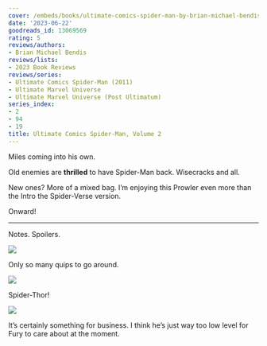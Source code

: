 ```yaml
---
cover: /embeds/books/ultimate-comics-spider-man-by-brian-michael-bendis-volume-2.jpg
date: '2023-06-22'
goodreads_id: 13069569
rating: 5
reviews/authors:
- Brian Michael Bendis
reviews/lists:
- 2023 Book Reviews
reviews/series:
- Ultimate Comics Spider-Man (2011)
- Ultimate Marvel Universe
- Ultimate Marvel Universe (Post Ultimatum)
series_index:
- 2
- 94
- 19
title: Ultimate Comics Spider-Man, Volume 2
---
```

Miles coming into his own.

Old enemies are **thrilled** to have Spider-Man back. Wisecracks and all. 

New ones? More of a mixed bag. I’m enjoying this Prowler even more than the Intro the Spider-Verse version. 

Onward!

<!--more-->

---



Notes. Spoilers. 

![](/embeds/books/attachments/ultimate-comics-spider-man-2-textbundle-9d2270.png)

Only so many quips to go around. 

![](/embeds/books/attachments/ultimate-comics-spider-man-2-textbundle-1b21b4.png)

Spider-Thor!

![](/embeds/books/attachments/ultimate-comics-spider-man-2-textbundle-54ddcd.png)

It’s certainly something for business. I think he’s just way too low level for Fury to care about at the moment. 


